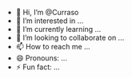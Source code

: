 - 👋 Hi, I’m @Curraso
- 👀 I’m interested in ...
- 🌱 I’m currently learning ...
- 💞️ I’m looking to collaborate on ...
- 📫 How to reach me ...
- 😄 Pronouns: ...
- ⚡ Fun fact: ...

<!---
Curraso/Curraso is a ✨ special ✨ repository because its `README.md` (this file) appears on your GitHub profile.
You can click the Preview link to take a look at your changes.
--->
